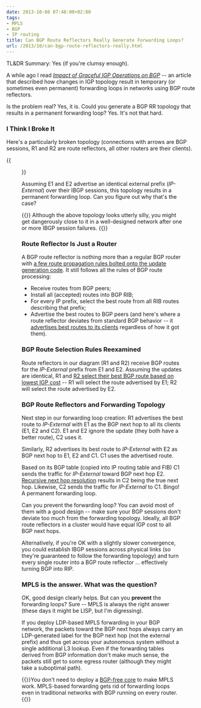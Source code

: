 ```yaml
---
date: 2013-10-08 07:48:00+02:00
tags:
- MPLS
- BGP
- IP routing
title: Can BGP Route Reflectors Really Generate Forwarding Loops?
url: /2013/10/can-bgp-route-reflectors-really.html
---
```

TL&DR Summary: Yes (if you're clumsy enough).

A while ago I read [*Impact of Graceful IGP Operations on BGP*](http://inl.info.ucl.ac.be/system/files/igpmig_bgp_tr.pdf) -- an article that described how changes in IGP topology result in temporary (or sometimes even permanent) forwarding loops in networks using BGP route reflectors.

Is the problem real? Yes, it is. Could you generate a BGP RR topology that results in a permanent forwarding loop? Yes. It's not that hard.
<!--more-->
### I Think I Broke It

Here's a particularly broken topology (connections with arrows are BGP sessions, R1 and R2 are route reflectors, all other routers are their clients).

{{<figure src="/2013/10/s500-BGP_RR_Broken.png">}}

Assuming E1 and E2 advertise an identical external prefix (*IP-External*) over their IBGP sessions, this topology results in a permanent forwarding loop. Can you figure out why that's the case?

{{<note warn>}}
Although the above topology looks utterly silly, you might get dangerously close to it in a well-designed network after one or more IBGP session failures.
{{</note>}}

### Route Reflector Is Just a Router

A BGP route reflector is nothing more than a regular BGP router with [a few route propagation rules bolted onto the update generation code](/2008/08/bgp-route-reflector-details.html). It still follows all the rules of BGP route processing:

-   Receive routes from BGP peers;
-   Install all (accepted) routes into BGP RIB;
-   For every IP prefix, select the best route from all RIB routes describing that prefix;
-   Advertise the best routes to BGP peers (and here's where a route reflector deviates from standard BGP behavior -- it [advertises best routes to its clients](/2009/04/bgp-route-reflector-update-groups.html) regardless of how it got them).

### BGP Route Selection Rules Reexamined

Route reflectors in our diagram (R1 and R2) receive BGP routes for the *IP-External* prefix from E1 and E2. Assuming the updates are identical, R1 and [R2 select their best BGP route based on lowest IGP cost](http://www.cisco.com/en/US/tech/tk365/technologies_tech_note09186a0080094431.shtml) -- R1 will select the route advertised by E1; R2 will select the route advertised by E2.

### BGP Route Reflectors and Forwarding Topology

Next step in our forwarding loop creation: R1 advertises the best route to *IP-External* with E1 as the BGP next hop to all its clients (E1, E2 and C2). E1 and E2 ignore the update (they both have a better route), C2 uses it.

Similarly, R2 advertises its best route to *IP-External* with E2 as BGP next hop to E1, E2 and C1. C1 uses the advertised route.

Based on its BGP table (copied into IP routing table and FIB) C1 sends the traffic for *IP-External* toward BGP next hop E2. [Recursive next hop resolution](/2010/09/ribs-and-fibs.html) results in C2 being the true next hop. Likewise, C2 sends the traffic for *IP-External* to C1. Bingo! A permanent forwarding loop.

Can you prevent the forwarding loop? You can avoid most of them with a good design -- make sure your BGP sessions don't deviate too much from the forwarding topology. Ideally, all BGP route reflectors in a cluster would have equal IGP cost to all BGP next hops.

Alternatively, if you're OK with a slightly slower convergence, you could establish IBGP sessions across physical links (so they're guaranteed to follow the forwarding topology) and turn every single router into a BGP route reflector \... effectively turning BGP into RIP.

### MPLS is the answer. What was the question?

OK, good design clearly helps. But can you **prevent** the forwarding loops? Sure -- MPLS is always the right answer (these days it might be LISP, but I'm digressing).

If you deploy LDP-based MPLS forwarding in your BGP network, the packets toward the BGP next hops always carry an LDP-generated label for the BGP next hop (not the external prefix) and thus get across your autonomous system without a single additional L3 lookup. Even if the forwarding tables derived from BGP information don't make much sense, the packets still get to some egress router (although they might take a suboptimal path).

{{<note info>}}You don't need to deploy a [BGP-free core](/2012/01/bgp-free-service-provider-core-in.html) to make MPLS work. MPLS-based forwarding gets rid of forwarding loops even in traditional networks with BGP running on every router.{{</note>}}